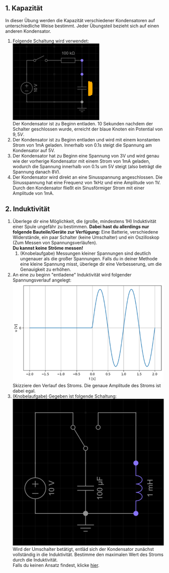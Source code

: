 
## 1. Kapazität
In dieser Übung werden die Kapazität verschiedener Kondensatoren auf unterschiedliche Weise bestimmt. Jeder Übungsteil bezieht sich auf einen anderen Kondensator.
1. Folgende Schaltung wird verwendet:\
![](../assets/images/2025-07-10-17-36-09.png)\
Der Kondensator ist zu Beginn entladen. 10 Sekunden nachdem der Schalter geschlossen wurde, erreicht der blaue Knoten ein Potential von $9,5V$.
2. Der Kondensator ist zu Beginn entladen und wird mit einem konstanten Strom von 1mA geladen. Innerhalb von 0.1s steigt die Spannung am Kondensator auf 5V.
3. Der Kondensator hat zu Beginn eine Spannung von 3V und wird genau wie der vorherige Kondensator mit einem Strom von 1mA geladen, wodurch die Spannung innerhalb von 0.1s um 5V steigt (also beträgt die Spannung danach 8V).
4. Der Kondensator wird direkt an eine Sinusspannung angeschlossen. Die Sinusspannung hat eine Frequenz von 1kHz und eine Amplitude von 1V.
Durch den Kondensator fließt ein Sinusförmiger Strom mit einer Amplitude von 1mA.

## 2. Induktivität
1. Überlege dir eine Möglichkeit, die (große, mindestens 1H) Induktivität einer Spule ungefähr zu bestimmen. **Dabei hast du allerdings nur folgende Bauteile/Geräte zur Verfügung:** Eine Batterie, verschiedene Widerstände, ein paar Schalter (keine Umschalter) und ein Oszilloskop (Zum Messen von Spannungsverläufen).\
**Du kannst keine Ströme messen!**
   1. (Knobelaufgabe) Messungen kleiner Spannungen sind deutlich ungenauer als die großer Spannungen. Falls du in deiner Methode eine kleine Spannung misst, überlege dir eine Verbesserung, um die Genauigkeit zu erhöhen.
2. An eine zu beginn "entladene" Induktivität wird folgender Spannungsverlauf angelegt:\
![](../assets/images/2025-07-21-18-57-40.png)\
Skizziere den Verlauf des Stroms. Die genaue Amplitude des Stroms ist dabei egal.
3. (Knobelaufgabe) Gegeben ist folgende Schaltung:\
![](../assets/images/2025-07-10-17-48-42.png)\
Wird der Umschalter betätigt, entläd sich der Kondensator zunächst vollständig in die Induktivität.
Bestimme den maximalen Wert des Stroms durch die Induktivität.\
Falls du keinen Ansatz findest, klicke [hier](https://de.wikipedia.org/wiki/Energieerhaltungssatz).
